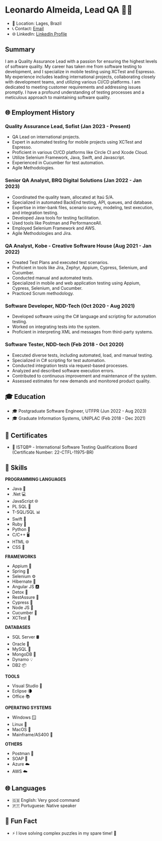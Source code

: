 # Leonardo Almeida, Lead QA 👨‍💻


- 📍 Location: Lages, Brazil
- 📞 Contact: [Email](mailto:almeidaleo1995@gmail.com)
- 🌐 LinkedIn: [LinkedIn Profile](https://www.linkedin.com/in/leonardo-almeida19/)

## Summary

I am a Quality Assurance Lead with a passion for ensuring the highest levels of software quality. My career has taken me from software testing to development, and I specialize in mobile testing using XCTest and Espresso. My experience includes leading international projects, collaborating closely with development teams, and utilizing various CI/CD platforms. I am dedicated to meeting customer requirements and addressing issues promptly. I have a profound understanding of testing processes and a meticulous approach to maintaining software quality.

## 🌐 Employment History

### Quality Assurance Lead, Sofist (Jan 2023 - Present)

- QA Lead on international projects.
- Expert in automated testing for mobile projects using XCTest and Espresso.
- Proficient in various CI/CD platforms like Circle CI and Xcode Cloud.
- Utilize Selenium Framework, Java, Swift, and Javascript.
- Experienced in Cucumber for test automation.
- Agile Methodologies.

### Senior QA Analyst, BRQ Digital Solutions (Jan 2022 - Jan 2023)

- Coordinated the quality team, allocated at Itaú S/A.
- Specialized in automated BackEnd testing, API, queues, and database.
- Expertise in inter-bank files, scenario survey, modeling, test execution, and integration testing.
- Developed Java tools for testing facilitation.
- Used tools like Postman and PerformanceAll.
- Employed Selenium Framework and AWS.
- Agile Methodologies and Jira.

### QA Analyst, Kobe - Creative Software House (Aug 2021 - Jan 2022)

- Created Test Plans and executed test scenarios.
- Proficient in tools like Jira, Zephyr, Appium, Cypress, Selenium, and Cucumber.
- Conducted manual and automated tests.
- Specialized in mobile and web application testing using Appium, Cypress, Selenium, and Cucumber.
- Practiced Scrum methodology.

### Software Developer, NDD-Tech (Oct 2020 - Aug 2021)

- Developed software using the C# language and scripting for automation testing.
- Worked on integrating tests into the system.
- Proficient in interpreting XML and messages from third-party systems.

### Software Tester, NDD-tech (Feb 2018 - Oct 2020)

- Executed diverse tests, including automated, load, and manual testing.
- Specialized in C# scripting for test automation.
- Conducted integration tests via request-based processes.
- Analyzed and described software execution errors.
- Contributed to continuous improvement and maintenance of the system.
- Assessed estimates for new demands and monitored product quality.

## 🎓 Education

- 🎓 Postgraduate Software Engineer, UTFPR (Jun 2022 - Aug 2023)
- 🎓 Graduate Information Systems, UNIPLAC (Feb 2018 - Dec 2021)

## 📜 Certificates

- 📜 ISTQB® - International Software Testing Qualifications Board (Certificate Number: 22-CTFL-11975-BR)

## 💼 Skills

**PROGRAMMING LANGUAGES**
- Java 🚀
- .Net 💻
- JavaScript 🌐
- PL SQL 📄
- T-SQL/SQL 📊
- Swift 🚗
- Ruby 💎
- Python 🐍
- C/C++ 🖥️
- HTML 🌐
- CSS 🎨

**FRAMEWORKS**
- Appium 📱
- Spring 🌸
- Selenium ⚙️
- Hibernate 🏰
- Angular JS 🅰️
- Detox 🧪
- RestAssure 🔗
- Cypress 🌲
- Node JS 🐢
- Cucumber 🥒
- XCTest 📲

**DATABASES**
- SQL Server 🛢️
- Oracle 🏺
- MySQL 🐬
- MongoDB 🍃
- Dynamo 💡
- DB2 📦

**TOOLS**
- Visual Studio 💼
- Eclipse 🌘
- Office 📚

**OPERATING SYSTEMS**
- Windows 🪟
- Linux 🐧
- MacOS 🍏
- Mainframe/AS400 🏢

**OTHERS**
- Postman 📮
- SOAP 🛁
- Azure ☁️
- AWS ☁️


## 🌐 Languages

- 🇬🇧 English: Very good command
- 🇵🇹 Portuguese: Native speaker

## 🌟 Fun Fact

- ⚡ I love solving complex puzzles in my spare time! 🧩


